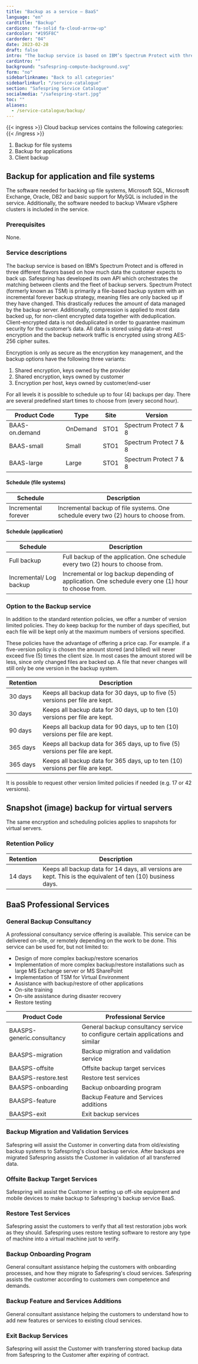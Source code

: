 ```yaml
---
title: "Backup as a service – BaaS"
language: "en"
cardtitle: "Backup"
cardicon: "fa-solid fa-cloud-arrow-up"
cardcolor: "#195F8C"
cardorder: "04"
date: 2023-02-28
draft: false
intro: "The backup service is based on IBM’s Spectrum Protect with three different flavors."
cardintro: ""
background: "safespring-compute-background.svg"
form: "no"
sidebarlinkname: "Back to all categories"
sidebarlinkurl: "/service-catalogue"
section: "Safespring Service Catalogue"
socialmedia: "/safespring-start.jpg"
toc: ""
aliases:
  - /service-catalogue/backup/
---
```


{{< ingress >}}
Cloud backup services contains the following categories:
{{< /ingress >}}

1. Backup for file systems
1. Backup for applications
1. Client backup

## Backup for application and file systems

The software needed for backing up file systems, Microsoft SQL, Microsoft Exchange, Oracle, DB2 and basic support for MySQL is included in the service. Additionally, the software needed to backup VMware vSphere clusters is included in the service.

### Prerequisites

None.

### Service descriptions

The backup service is based on IBM’s Spectrum Protect and is offered in three different flavors based on how much data the customer expects to back up. Safespring has developed its own API which orchestrates the matching between clients and the fleet of backup servers. Spectrum Protect (formerly known as TSM) is primarily a file-based backup system with an incremental forever backup strategy, meaning files are only backed up if they have changed. This drastically reduces the amount of data managed by the backup server. Additionally, compression is applied to most data backed up, for non-client encrypted data together with deduplication. Client-encrypted data is not deduplicated in order to guarantee maximum security for the customer’s data. All data is stored using data-at-rest encryption and the backup network traffic is encrypted using strong AES-256 cipher suites.

Encryption is only as secure as the encryption key management, and the backup options have the following three variants:

1. Shared encryption, keys owned by the provider
1. Shared encryption, keys owned by customer
1. Encryption per host, keys owned by customer/end-user

For all levels it is possible to schedule up to four (4) backups per day. There are several predefined start times to choose from (every second hour).

| Product Code   | Type     | Site | Version                |
| -------------- | -------- | ---- | ---------------------- |
| BAAS-on.demand | OnDemand | STO1 | Spectrum Protect 7 & 8 |
| BAAS-small     | Small    | STO1 | Spectrum Protect 7 & 8 |
| BAAS-large     | Large    | STO1 | Spectrum Protect 7 & 8 |

#### Schedule (file systems)

| Schedule            | Description                                                                          |
| ------------------- | ------------------------------------------------------------------------------------ |
| Incremental forever | Incremental backup of file systems. One schedule every two (2) hours to choose from. |

#### Schedule (application)

| Schedule                | Description                                                                                         |
| ----------------------- | --------------------------------------------------------------------------------------------------- |
| Full backup             | Full backup of the application. One schedule every two (2) hours to choose from.                    |
| Incremental/ Log backup | Incremental or log backup depending of application. One schedule every one (1) hour to choose from. |

### Option to the Backup service

In addition to the standard retention policies, we offer a number of version limited policies. They do keep backup for the number of days specified, but each file will be kept only at the maximum numbers of versions specified.

These policies have the advantage of offering a price cap. For example. if a five-version policy is chosen the amount stored (and billed) will never exceed five (5) times the client size. In most cases the amount stored will be less, since only changed files are backed up. A file that never changes will still only be one version in the backup system.

| Retention | Description                                                                    |
| --------- | ------------------------------------------------------------------------------ |
| 30 days   | Keeps all backup data for 30 days, up to five (5) versions per file are kept.  |
| 30 days   | Keeps all backup data for 30 days, up to ten (10) versions per file are kept.  |
| 90 days   | Keeps all backup data for 90 days, up to ten (10) versions per file are kept.  |
| 365 days  | Keeps all backup data for 365 days, up to five (5) versions per file are kept. |
| 365 days  | Keeps all backup data for 365 days, up to ten (10) versions per file are kept. |

It is possible to request other version limited policies if needed (e.g. 17 or 42 versions).

## Snapshot (image) backup for virtual servers

The same encryption and scheduling policies applies to snapshots for virtual servers.

### Retention Policy

| Retention | Description                                                                                                 |
| --------- | ----------------------------------------------------------------------------------------------------------- |
| 14 days   | Keeps all backup data for 14 days, all versions are kept. This is the equivalent of ten (10) business days. |

## BaaS Professional Services

### General Backup Consultancy

A professional consultancy service offering is available. This service can be delivered on-site, or remotely depending on the work to be done. This service can be used for, but not limited to:

- Design of more complex backup/restore scenarios
- Implementation of more complex backup/restore installations such as large MS Exchange server or MS SharePoint
- Implementation of TSM for Virtual Environment
- Assistance with backup/restore of other applications
- On-site training
- On-site assistance during disaster recovery
- Restore testing

| Product Code               | Professional Service                                                             |
| -------------------------- | -------------------------------------------------------------------------------- |
| BAASPS-generic.consultancy | General backup consultancy service to configure certain applications and similar |
| BAASPS-migration           | Backup migration and validation service                                          |
| BAASPS-offsite             | Offsite backup target services                                                   |
| BAASPS-restore.test        | Restore test services                                                            |
| BAASPS-onboarding          | Backup onboarding program                                                        |
| BAASPS-feature             | Backup Feature and Services additions                                            |
| BAASPS-exit                | Exit backup services                                                             |

### Backup Migration and Validation Services

Safespring will assist the Customer in converting data from old/existing backup systems to Safespring's cloud backup service. After backups are migrated Safespring assists the Customer in validation of all transferred data.

### Offsite Backup Target Services

Safespring will assist the Customer in setting up off-site equipment and mobile devices to make backup to Safespring's backup service BaaS.

### Restore Test Services

Safespring assist the customers to verify that all test restoration jobs work as they should. Safespring uses restore testing software to restore any type of machine into a virtual machine just to verify.

### Backup Onboarding Program

General consultant assistance helping the customers with onboarding processes, and how they migrate to Safespring's cloud services. Safespring assists the customer according to customers own competence and demands.

### Backup Feature and Services Additions

General consultant assistance helping the customers to understand how to add new features or services to existing cloud services.

### Exit Backup Services

Safespring will assist the Customer with transferring stored backup data from Safespring to the Customer after expiring of contract.
